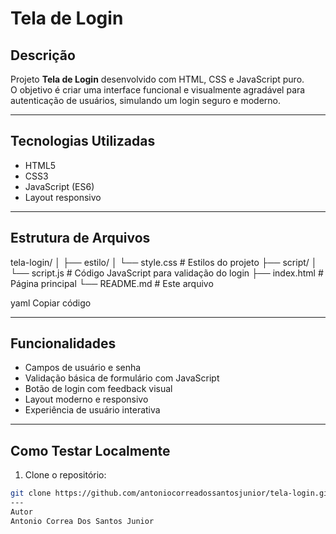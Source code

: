 # Tela de Login

## Descrição
Projeto **Tela de Login** desenvolvido com HTML, CSS e JavaScript puro.  
O objetivo é criar uma interface funcional e visualmente agradável para autenticação de usuários, simulando um login seguro e moderno.

---

## Tecnologias Utilizadas
- HTML5  
- CSS3  
- JavaScript (ES6)  
- Layout responsivo  

---

## Estrutura de Arquivos

tela-login/
│
├── estilo/
│ └── style.css # Estilos do projeto
├── script/
│ └── script.js # Código JavaScript para validação do login
├── index.html # Página principal
└── README.md # Este arquivo

yaml
Copiar código

---

## Funcionalidades
- Campos de usuário e senha  
- Validação básica de formulário com JavaScript  
- Botão de login com feedback visual  
- Layout moderno e responsivo  
- Experiência de usuário interativa  

---

## Como Testar Localmente
1. Clone o repositório:
```bash
git clone https://github.com/antoniocorreadossantosjunior/tela-login.git
---
Autor
Antonio Correa Dos Santos Junior